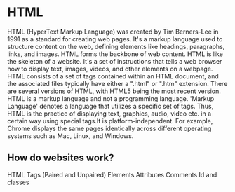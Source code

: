 # HTML 
HTML (HyperText Markup Language) was created by Tim Berners-Lee in 1991 as a standard for creating web pages. It's a markup language used to structure content on the web, defining elements like headings, paragraphs, links, and images. HTML forms the backbone of web content. HTML is like the skeleton of a website. It's a set of instructions that tells a web browser how to display text, images, videos, and other elements on a webpage. HTML consists of a set of tags contained within an HTML document, and the associated files typically have either a ".html" or ".htm" extension. There are several versions of HTML, with HTML5 being the most recent version. HTML is a markup language and not a programming language. 'Markup Language' denotes a language that utilizes a specific set of tags. Thus, HTML is the practice of displaying text, graphics, audio, video etc. in a certain way using special tags.It is platform-independent. For example, Chrome displays the same pages identically across different operating systems such as Mac, Linux, and Windows.

## How do websites work?
 

HTML Tags (Paired and Unpaired)
Elements
Attributes
Comments
Id and classes 
